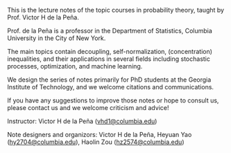  This is the lecture notes of the topic courses in probability theory, taught by Prof. Victor H de la Peña.

 Prof. de la Peña is a professor in the Department of Statistics, Columbia University in the City of New York.

 The main topics contain decoupling, self-normalization, (concentration) inequalities, and their applications in several fields including stochastic processes, optimization, and machine learning. 

 We design the series of notes primarily for PhD students at the Georgia Institute of Technology, and we welcome citations and communications.

 If you have any suggestions to improve those notes or hope to consult us, please contact us and we welcome criticism and advice!

 Instructor: Victor H de la Peña (vhd1@columbia.edu)
 
 Note designers and organizors: Victor H de la Peña, Heyuan Yao (hy2704@columbia.edu), Haolin Zou (hz2574@columbia.edu)
